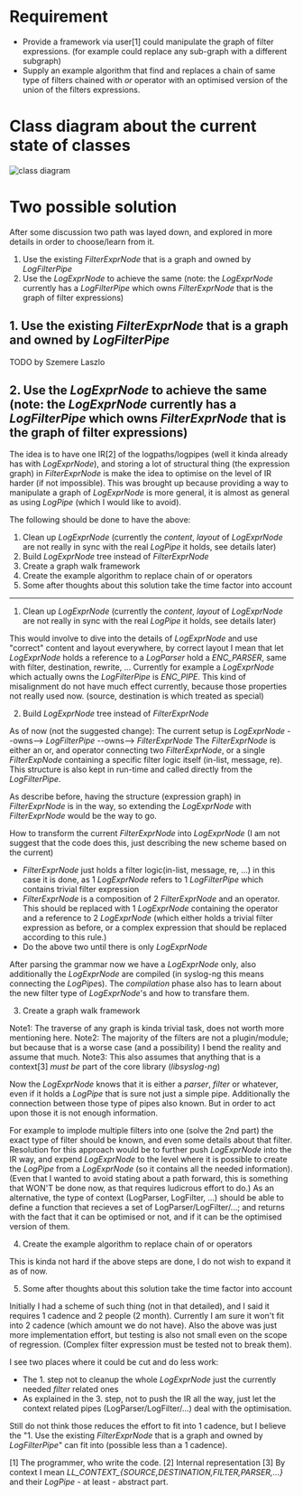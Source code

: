Requirement
===

* Provide a framework via user[1] could manipulate the graph of filter expressions. (for example could replace any sub-graph with a different subgraph)
* Supply an example algorithm that find and replaces a chain of same type of filters chained with *or* operator with an optimised version of the union of the filters expressions.

# Class diagram about the current state of classes

![class diagram](http://www.plantuml.com/plantuml/proxy?src=https://raw.github.com/Kokan/presentations/logexprnode-ir/syslog-ng/design/compile-ir/syslog-ng-class-diagram-slice.txt)

# Two possible solution

After some discussion two path was layed down, and explored in more details in order to choose/learn from it.
1. Use the existing *FilterExprNode* that is a graph and owned by *LogFilterPipe*
2. Use the *LogExprNode* to achieve the same (note: the *LogExprNode* currently has a *LogFilterPipe* which owns *FilterExprNode* that is the graph of filter expressions)

## 1. Use the existing *FilterExprNode* that is a graph and owned by *LogFilterPipe*

TODO by Szemere Laszlo

## 2. Use the *LogExprNode* to achieve the same (note: the *LogExprNode* currently has a *LogFilterPipe* which owns *FilterExprNode* that is the graph of filter expressions)

The idea is to have one IR[2] of the logpaths/logpipes (well it kinda already has with *LogExprNode*), and storing a lot of structural thing (the expression graph) in *FilterExprNode* is make the idea to optimise on the level of IR harder (if not impossible).
This was brought up because providing a way to manipulate a graph of *LogExprNode* is more general, it is almost as general as using *LogPipe* (which I would like to avoid).

The following should be done to have the above:
1. Clean up *LogExprNode* (currently the *content*, *layout* of *LogExprNode* are not really in sync with the real *LogPipe* it holds, see details later)
2. Build *LogExprNode* tree instead of *FilterExprNode*
3. Create a graph walk framework
4. Create the example algorithm to replace chain of or operators
5. Some after thoughts about this solution take the time factor into account

---

1. Clean up *LogExprNode* (currently the *content*, *layout* of *LogExprNode* are not really in sync with the real *LogPipe* it holds, see details later)

This would involve to dive into the details of *LogExprNode* and use "correct" content and layout everywhere, by correct layout I mean that let *LogExprNode* holds a reference to a *LogParser* hold a *ENC_PARSER*, same with filter, destination, rewrite, ...
Currently for example a *LogExprNode* which actually owns the *LogFilterPipe* is *ENC_PIPE*.
This kind of misalignment do not have much effect currently, because those properties not really used now. (source, destination is which treated as special)


2. Build *LogExprNode* tree instead of *FilterExprNode*

As of now (not the suggested change):
The current setup is *LogExprNode* --owns--> *LogFilterPipe* --owns--> *FilterExprNode* 
The *FilterExprNode* is either an or, and operator connecting two *FilterExprNode*, or a single *FilterExpNode* containing a specific filter logic itself (in-list, message, re).
This structure is also kept in run-time and called directly from the *LogFilterPipe*.

As describe before, having the structure (expression graph) in *FilterExprNode* is in the way, so extending the *LogExprNode* with *FilterExprNode* would be the way to go.

How to transform the current *FilterExprNode* into *LogExprNode* (I am not suggest that the code does this, just describing the new scheme based on the current)
* *FilterExprNode* just holds a filter logic(in-list, message, re, ...) in this case it is done, as 1 *LogExprNode* refers to 1 *LogFilterPipe* which contains trivial filter expression
* *FilterExprNode* is a composition of 2 *FilterExprNode* and an operator.
  This should be replaced with 1 *LogExprNode* containing the operator and a reference to 2 *LogExprNode* (which either holds a trivial filter expression as before, or a complex expression that should be replaced according to this rule.)
* Do the above two until there is only *LogExprNode*

After parsing the grammar now we have a *LogExprNode* only, also additionally the *LogExprNode* are compiled (in syslog-ng this means connecting the *LogPipe*s).
The *compilation* phase also has to learn about the new filter type of *LogExprNode*'s and how to transfare them.


3. Create a graph walk framework


Note1: The traverse of any graph is kinda trivial task, does not worth more mentioning here.
Note2: The majority of the filters are not a plugin/module; but because that is a worse case (and a possibility) I bend the reality and assume that much.
Note3: This also assumes that anything that is a context[3] *must be* part of the core library (*libsyslog-ng*)

Now the *LogExprNode* knows that it is either a *parser*, *filter* or whatever, even if it holds a *LogPipe* that is sure not just a simple pipe. Additionally the connection between those type of pipes also known. But in order to act upon those it is not enough information.

For example to implode multiple filters into one (solve the 2nd part) the exact type of filter should be known, and even some details about that filter.
Resolution for this approach would be to further push *LogExprNode* into the IR way, and expend *LogExprNode* to the level where it is possible to create the *LogPipe* from a *LogExprNode* (so it contains all the needed information). (Even that I wanted to avoid stating about a path forward, this is something that WON'T be done now, as that requires ludicrous effort to do.)
As an alternative, the type of context (LogParser, LogFilter, ...) should be able to define a function that recieves a set of LogParser/LogFilter/...; and returns with the fact that it can be optimised or not, and if it can be the optimised version of them.



4. Create the example algorithm to replace chain of or operators

This is kinda not hard if the above steps are done, I do not wish to expand it as of now.

5. Some after thoughts about this solution take the time factor into account

Initially I had a scheme of such thing (not in that detailed), and I said it requires 1 cadence and 2 people (2 month).
Currently I am sure it won't fit into 2 cadence (which amount we do not have).
Also the above was just more implementation effort, but testing is also not small even on the scope of regression. (Complex filter expression must be tested not to break them).


I see two places where it could be cut and do less work:
* The 1. step not to cleanup the whole *LogExprNode* just the currently needed *filter* related ones
* As explained in the 3. step, not to push the IR all the way, just let the context related pipes (LogParser/LogFilter/...) deal with the optimisation.

Still do not think those reduces the effort to fit into 1 cadence, but I believe the "1. Use the existing *FilterExprNode* that is a graph and owned by *LogFilterPipe*" can fit into (possible less than a 1 cadence). 





[1] The programmer, who write the code.
[2] Internal representation
[3] By context I mean *LL_CONTEXT_{SOURCE,DESTINATION,FILTER,PARSER,...}* and their *LogPipe* - at least - abstract part.
